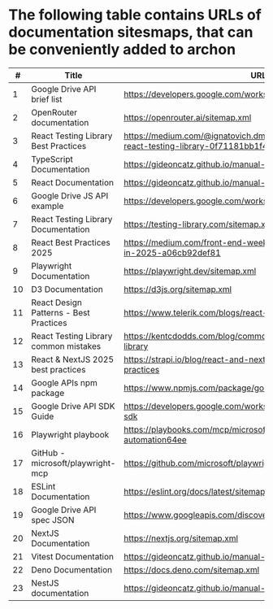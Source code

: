 # The following table contains URLs of documentation sitesmaps, that can be conveniently added to archon

  | #   | Title                                  | URL                                                                                           |
  |-----|----------------------------------------|-----------------------------------------------------------------------------------------------|
  | 1   | Google Drive API brief list            | https://developers.google.com/workspace/drive/api/reference/rest/v3                           |
  | 2   | OpenRouter documentation               | https://openrouter.ai/sitemap.xml                                                             |
  | 3   | React Testing Library Best Practices   | https://medium.com/@ignatovich.dm/best-practices-for-using-react-testing-library-0f71181bb1f4 |
  | 4   | TypeScript Documentation               | https://gideoncatz.github.io/manual-sitemaps/typescript-sitemap.xml                           |
  | 5   | React Documentation                    | https://gideoncatz.github.io/manual-sitemaps/react-sitemap.xml                                |
  | 6   | Google Drive JS API example            | https://developers.google.com/workspace/drive/api/quickstart/js                               |
  | 7   | React Testing Library Documentation    | https://testing-library.com/sitemap.xml                                                       |
  | 8   | React Best Practices 2025              | https://medium.com/front-end-weekly/top-react-best-practices-in-2025-a06cb92def81             |
  | 9   | Playwright Documentation               | https://playwright.dev/sitemap.xml                                                            |
  | 10  | D3 Documentation                       | https://d3js.org/sitemap.xml                                                                  |
  | 11  | React Design Patterns - Best Practices | https://www.telerik.com/blogs/react-design-patterns-best-practices                            |
  | 12  | React Testing Library common mistakes  | https://kentcdodds.com/blog/common-mistakes-with-react-testing-library                        |
  | 13  | React & NextJS 2025 best practices     | https://strapi.io/blog/react-and-nextjs-in-2025-modern-best-practices                         |
  | 14  | Google APIs npm package                | https://www.npmjs.com/package/googleapis                                                      |
  | 15  | Google Drive API SDK Guide             | https://developers.google.com/workspace/drive/api/guides/about-sdk                            |
  | 16  | Playwright playbook                    | https://playbooks.com/mcp/microsoft-playwright-browser-automation64ee                         |
  | 17  | GitHub - microsoft/playwright-mcp      | https://github.com/microsoft/playwright-mcp                                                   |
  | 18  | ESLint Documentation                   | https://eslint.org/docs/latest/sitemap.xml                                                    |
  | 19  | Google Drive API spec JSON             | https://www.googleapis.com/discovery/v1/apis/drive/v3/rest                                    |
  | 20  | NextJS Documentation                   | https://nextjs.org/sitemap.xml                                                                |
  | 21  | Vitest Documentation                   | https://gideoncatz.github.io/manual-sitemaps/vitest-sitemap.xml                               |
  | 22  | Deno Documentation                     | https://docs.deno.com/sitemap.xml                                                             |
  | 23  | NestJS documentation                   | https://gideoncatz.github.io/manual-sitemaps/nestjs-sitemap.xml                               |
